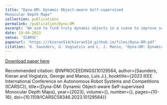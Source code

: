 ```yaml
---
title: "Dyna-DM: Dynamic Object-aware Self-supervised
Monocular Depth Maps"
collection: publications
permalink: /publication/Dyna-DM
excerpt: 'We aim to find truly dynamic objects in a scene to improve self-supervised monocular depth estimation.'
date: 19-04-2023
venue: 'ICARSC'
paperurl: 'https:///kieran514/kieran514.github.io/files/Dyna-DM.pdf'
citation: 'K. Saunders, G. Vogiatzis and L. J. Manso, "Dyna-DM: Dynamic Object-aware Self-supervised Monocular Depth Maps," 2023 IEEE International Conference on Autonomous Robot Systems and Competitions (ICARSC), Tomar, Portugal, 2023, pp. 10-16, doi: 10.1109/ICARSC58346.2023.10129564.'
---
```


[Download paper here](http://kieran514.github.io/files/Dyna-DM.pdf)

Recommended citation: 
@INPROCEEDINGS{10129564,
  author={Saunders, Kieran and Vogiatzis, George and Manso, Luis J.},
  booktitle={2023 IEEE International Conference on Autonomous Robot Systems and Competitions (ICARSC)}, 
  title={Dyna-DM: Dynamic Object-aware Self-supervised Monocular Depth Maps}, 
  year={2023},
  volume={},
  number={},
  pages={10-16},
  doi={10.1109/ICARSC58346.2023.10129564}}

